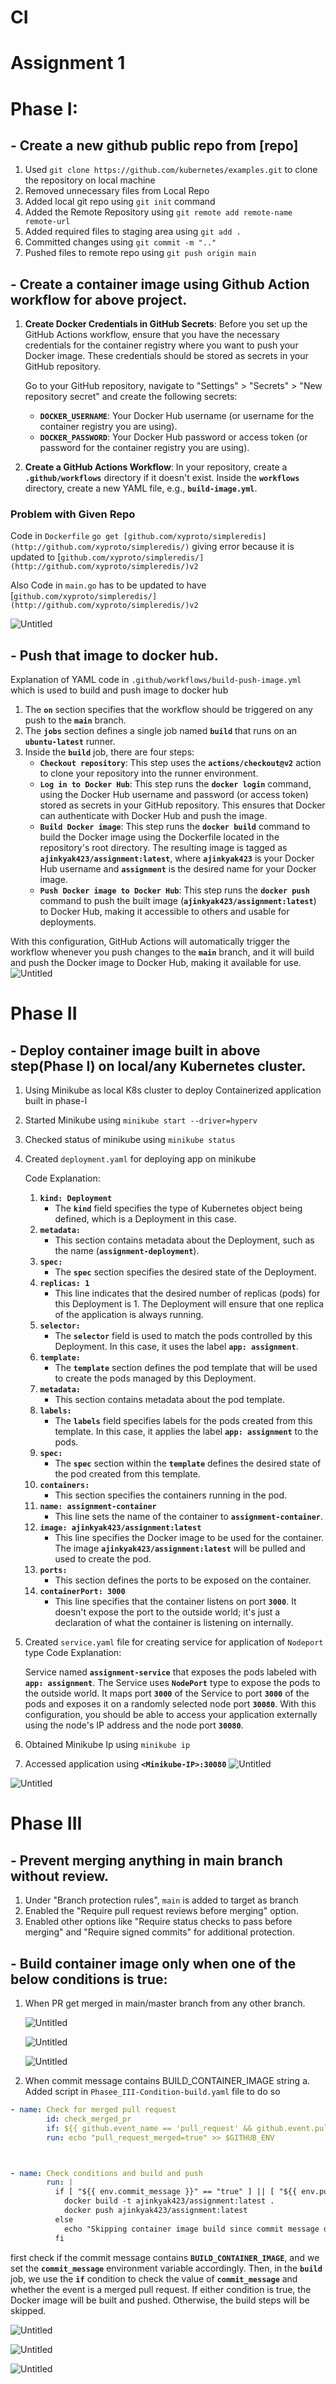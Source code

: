 # CI

# Assignment 1

# Phase I:

## - Create a new github public repo from [repo]

1. Used `git clone https://github.com/kubernetes/examples.git` to clone the repository on local machine
2. Removed unnecessary files from Local Repo
3. Added local git repo using `git init` command 
4. Added the Remote Repository using `git remote add remote-name remote-url`
5. Added required files to staging area using `git add .`
6. Committed changes using `git commit -m ".."`
7. Pushed files to remote repo using `git push origin main` 

## - Create a container image using Github Action workflow for above project.

1. **Create Docker Credentials in GitHub Secrets**:
Before you set up the GitHub Actions workflow, ensure that you have the necessary credentials for the container registry where you want to push your Docker image. These credentials should be stored as secrets in your GitHub repository.
    
    Go to your GitHub repository, navigate to "Settings" > "Secrets" > "New repository secret" and create the following secrets:
    
    - **`DOCKER_USERNAME`**: Your Docker Hub username (or username for the container registry you are using).
    - **`DOCKER_PASSWORD`**: Your Docker Hub password or access token (or password for the container registry you are using).
2. **Create a GitHub Actions Workflow**:
In your repository, create a **`.github/workflows`** directory if it doesn't exist. Inside the **`workflows`** directory, create a new YAML file, e.g., **`build-image.yml`**.

### Problem with Given Repo

Code in `Dockerfile` 
`go get [github.com/xyproto/simpleredis](http://github.com/xyproto/simpleredis/)` giving error because it is updated to [`github.com/xyproto/simpleredis/](http://github.com/xyproto/simpleredis/)v2` 

Also Code in `main.go` has to be updated to have [`github.com/xyproto/simpleredis/](http://github.com/xyproto/simpleredis/)v2` 

![Untitled](https://github.com/shivam1750/Assignment/blob/main/images/build%20.png)

## - Push that image to docker hub.

Explanation of YAML code in `.github/workflows/build-push-image.yml` which is used to build and push image to docker hub

1. The **`on`** section specifies that the workflow should be triggered on any push to the **`main`** branch.
2. The **`jobs`** section defines a single job named **`build`** that runs on an **`ubuntu-latest`** runner.
3. Inside the **`build`** job, there are four steps:
    - **`Checkout repository`**: This step uses the **`actions/checkout@v2`** action to clone your repository into the runner environment.
    - **`Log in to Docker Hub`**: This step runs the **`docker login`** command, using the Docker Hub username and password (or access token) stored as secrets in your GitHub repository. This ensures that Docker can authenticate with Docker Hub and push the image.
    - **`Build Docker image`**: This step runs the **`docker build`** command to build the Docker image using the Dockerfile located in the repository's root directory. The resulting image is tagged as **`ajinkyak423/assignment:latest`**, where **`ajinkyak423`** is your Docker Hub username and **`assignment`** is the desired name for your Docker image.
    - **`Push Docker image to Docker Hub`**: This step runs the **`docker push`** command to push the built image (**`ajinkyak423/assignment:latest`**) to Docker Hub, making it accessible to others and usable for deployments.

With this configuration, GitHub Actions will automatically trigger the workflow whenever you push changes to the **`main`** branch, and it will build and push the Docker image to Docker Hub, making it available for use.
![Untitled](https://github.com/ajinkyak423/Assignment/blob/2aa81bab028415322ac2203d8baddfbf335b5f78/images/docker%20hub.png)

# Phase II

## - Deploy container image built in above step(Phase I) on local/any Kubernetes cluster.

1. Using Minikube as local K8s cluster to deploy Containerized application built in phase-I
2. Started Minikube using `minikube start --driver=hyperv`
3. Checked status of minikube using `minikube status`
4. Created `deployment.yaml` for deploying app on minikube
    
    Code Explanation:
    
    1. **`kind: Deployment`**
        - The **`kind`** field specifies the type of Kubernetes object being defined, which is a Deployment in this case.
    2. **`metadata:`**
        - This section contains metadata about the Deployment, such as the name (**`assignment-deployment`**).
    3. **`spec:`**
        - The **`spec`** section specifies the desired state of the Deployment.
    4. **`replicas: 1`**
        - This line indicates that the desired number of replicas (pods) for this Deployment is 1. The Deployment will ensure that one replica of the application is always running.
    5. **`selector:`**
        - The **`selector`** field is used to match the pods controlled by this Deployment. In this case, it uses the label **`app: assignment`**.
    6. **`template:`**
        - The **`template`** section defines the pod template that will be used to create the pods managed by this Deployment.
    7. **`metadata:`**
        - This section contains metadata about the pod template.
    8. **`labels:`**
        - The **`labels`** field specifies labels for the pods created from this template. In this case, it applies the label **`app: assignment`** to the pods.
    9. **`spec:`**
        - The **`spec`** section within the **`template`** defines the desired state of the pod created from this template.
    10. **`containers:`**
        - This section specifies the containers running in the pod.
    11. **`name: assignment-container`**
        - This line sets the name of the container to **`assignment-container`**.
    12. **`image: ajinkyak423/assignment:latest`**
        - This line specifies the Docker image to be used for the container. The image **`ajinkyak423/assignment:latest`** will be pulled and used to create the pod.
    13. **`ports:`**
        - This section defines the ports to be exposed on the container.
    14. **`containerPort: 3000`**
        - This line specifies that the container listens on port **`3000`**. It doesn't expose the port to the outside world; it's just a declaration of what the container is listening on internally.

5. Created `service.yaml` file for creating service for application of `Nodeport` type
Code Explanation:
    
    Service named **`assignment-service`** that exposes the pods labeled with **`app: assignment`**. The Service uses **`NodePort`** type to expose the pods to the outside world. It maps port **`3000`** of the Service to port **`3000`** of the pods and exposes it on a randomly selected node port **`30080`**. With this configuration, you should be able to access your application externally using the node's IP address and the node port **`30080`**.
    
6. Obtained Minikube Ip using `minikube ip`
7. Accessed application using **`<Minikube-IP>:30080`**
![Untitled](https://github.com/shivam1750/Assignment/blob/8dfb055172bd8294379fbb819dedc8d3308a3db0/images/minikube%20setup.png)

![Untitled](https://github.com/shivam1750/Assignment/blob/8dfb055172bd8294379fbb819dedc8d3308a3db0/images/minikube%20deploymane.png)

# Phase III

## - Prevent merging anything in main branch without review.

1. Under "Branch protection rules", `main` is added to target as branch
2. Enabled the "Require pull request reviews before merging" option.
3. Enabled other options like "Require status checks to pass before merging" and "Require signed commits" for additional protection.

## - Build container image only when one of the below conditions is true:

1.  When PR get merged in main/master branch from any other branch.

    
    ![Untitled](https://github.com/shivam1750/Assignment/blob/8dfb055172bd8294379fbb819dedc8d3308a3db0/images/pull%20request%20from%20test%20branch%20to%20main.png)
    
    ![Untitled](https://github.com/shivam1750/Assignment/blob/8dfb055172bd8294379fbb819dedc8d3308a3db0/images/confirming%20merge%20.png)
    
    ![Untitled](https://github.com/shivam1750/Assignment/blob/8dfb055172bd8294379fbb819dedc8d3308a3db0/images/pull%20request%20merged.jpg)
    
2.  When commit message contains BUILD_CONTAINER_IMAGE string
   a. Added script in `Phasee_III-Condition-build.yaml` file to do so 

```yaml
- name: Check for merged pull request
        id: check_merged_pr
        if: ${{ github.event_name == 'pull_request' && github.event.pull_request.merged && github.event.pull_request.base.ref == 'main' }}
        run: echo "pull_request_merged=true" >> $GITHUB_ENV



- name: Check conditions and build and push
        run: |
          if [ "${{ env.commit_message }}" == "true" ] || [ "${{ env.pull_request_merged }}" == "true" ]; then
            docker build -t ajinkyak423/assignment:latest .
            docker push ajinkyak423/assignment:latest
          else
            echo "Skipping container image build since commit message doesn't contain 'BUILD_CONTAINER_IMAGE'"
          fi
```

first check if the commit message contains **`BUILD_CONTAINER_IMAGE`**, and we set the **`commit_message`** environment variable accordingly. Then, in the **`build`** job, we use the **`if`** condition to check the value of **`commit_message`** and whether the event is a merged pull request. If either condition is true, the Docker image will be built and pushed. Otherwise, the build steps will be skipped.

![Untitled](https://github.com/ajinkyak423/Assignment/blob/8c80bdf6734749de3db0e54e03235bf857cc9844/images/no%20build.png)

![Untitled](https://github.com/ajinkyak423/Assignment/blob/8c80bdf6734749de3db0e54e03235bf857cc9844/images/condition%20build%20success.png)

![Untitled](https://github.com/ajinkyak423/Assignment/blob/8c57759d19d3ac07bce0d1019574ad9dd7714f16/images/build%20after%20pull%20req%20merged.png)
